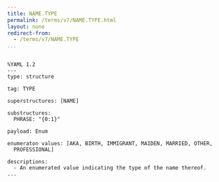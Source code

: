 ```yaml
---
title: NAME.TYPE
permalink: /terms/v7/NAME.TYPE.html
layout: none
redirect-from:
  - /terms/v7/NAME.TYPE
...
```


```

%YAML 1.2
---
type: structure

tag: TYPE

superstructures: [NAME]

substructures:
  PHRASE: "{0:1}"

payload: Enum

enumeraton values: [AKA, BIRTH, IMMIGRANT, MAIDEN, MARRIED, OTHER, 
  PROFESSIONAL]

descriptions:
  - An enumerated value indicating the type of the name thereof.
...

```